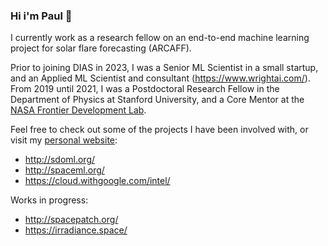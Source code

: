 ### Hi i'm Paul 👋

I currently work as a research fellow on an end-to-end machine learning project for solar flare forecasting (ARCAFF).

Prior to joining DIAS in 2023, I was a Senior ML Scientist in a small startup, and an Applied ML Scientist and consultant (https://www.wrightai.com/). From 2019 until 2021, I was a Postdoctoral Research Fellow in the Department of Physics at Stanford University, and a Core Mentor at the <a href="https://frontierdevelopmentlab.org/" target="_blank">NASA Frontier Development Lab</a>.

Feel free to check out some of the projects I have been involved with, or visit my [personal website](http://pauljwright.co.uk):

* http://sdoml.org/
* http://spaceml.org/
* https://cloud.withgoogle.com/intel/

Works in progress:

* http://spacepatch.org/
* https://irradiance.space/
